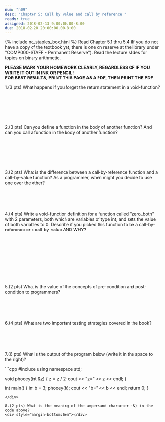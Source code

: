 ```yaml
---
num: "h09"
desc: "Chapter 5: Call by value and call by reference "
ready: true
assigned: 2018-02-13 9:00:00.00-8:00
due: 2018-02-20 20:00:00.00-8:00
---
```

{% include no_staples_box.html %}
Read Chapter 5.1 thru 5.4 (If you do not have a copy of the textbook yet, there is one on reserve at the library under "COMP000-STAFF - Permanent Reserve"). Read the lecture slides for topics on binary arithmetic.

<b>PLEASE MARK YOUR HOMEWORK CLEARLY, REGARDLESS OF IF YOU WRITE IT OUT IN INK OR PENCIL!<br/>
FOR BEST RESULTS, PRINT THIS PAGE AS A PDF, THEN PRINT THE PDF</b>



1.(3 pts) What happens if you forget the return statement in a void-function?
<div style="margin-bottom:8em"></div>

2.(3 pts) Can you define a function in the body of another function? And can you call a function in the body of another function?
<div style="margin-bottom:8em"></div>

3.(2 pts) What is the difference between a call-by-reference function and a call-by-value function? As a programmer, when might you decide to use one over the other?
<div style="margin-bottom:6em"></div>

4.(4 pts) Write a void-function definition for a function called "zero_both" with 2 parameters, both which are variables of type int, and sets the value of both variables to 0. Describe if you picked this function to be a call-by-reference or a call-by-value AND WHY?
<div style="margin-bottom:12em"></div>
<div class="pagebreak"></div>
5.(2 pts) What is the value of the concepts of pre-condition and post-condition to programmers?
<div style="margin-bottom:6em"></div>


6.(4 pts) What are two important testing strategies covered in the book?
<div style="margin-bottom:6em"></div>

7.(6 pts) What is the output of the program below (write it in the space to the right)?

<div markdown="1">
```cpp
#include <iostream>
using namespace std;

void phooey(int &z) {
	z = z / 2;
	cout << "z=" << z << endl;
	}

int main() {
	int b = 3;
	phooey(b);
	cout << "b=" << b << endl;
	return 0;
	}
```
</div>

8.(2 pts) What is the meaning of the ampersand character (&) in the code above?
<div style="margin-bottom:6em"></div>
